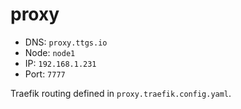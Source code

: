 # proxy

- DNS: `proxy.ttgs.io`
- Node: `node1`
- IP: `192.168.1.231`
- Port: `7777`

Traefik routing defined in `proxy.traefik.config.yaml`.
